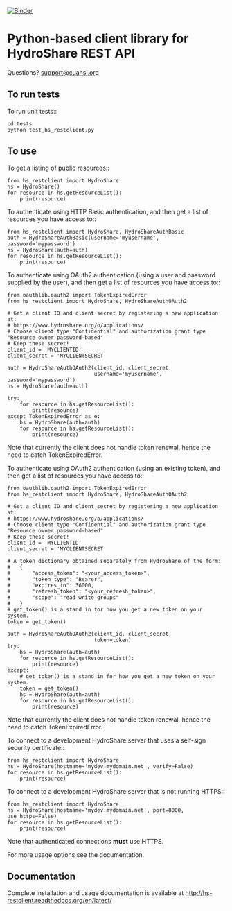 [![Binder](https://mybinder.org/badge.svg)](https://mybinder.org/v2/gh/amabdallah/hs_restclient/master)



Python-based client library for HydroShare REST API
===================================================

Questions? support@cuahsi.org

To run tests
------------
    
To run unit tests::

    cd tests
    python test_hs_restclient.py
    
To use
------

To get a listing of public resources::

    from hs_restclient import HydroShare
    hs = HydroShare()
    for resource in hs.getResourceList():
        print(resource)

To authenticate using HTTP Basic authentication, and then get a list of resources you have access to::

    from hs_restclient import HydroShare, HydroShareAuthBasic
    auth = HydroShareAuthBasic(username='myusername', password='mypassword')
    hs = HydroShare(auth=auth)
    for resource in hs.getResourceList():
        print(resource)

To authenticate using OAuth2 authentication (using a user and password supplied by the user), and then get a list of
resources you have access to::

    from oauthlib.oauth2 import TokenExpiredError
    from hs_restclient import HydroShare, HydroShareAuthOAuth2

    # Get a client ID and client secret by registering a new application at:
    # https://www.hydroshare.org/o/applications/
    # Choose client type "Confidential" and authorization grant type "Resource owner password-based"
    # Keep these secret!
    client_id = 'MYCLIENTID'
    client_secret = 'MYCLIENTSECRET'

    auth = HydroShareAuthOAuth2(client_id, client_secret,
                                username='myusername', password='mypassword')
    hs = HydroShare(auth=auth)

    try:
        for resource in hs.getResourceList():
            print(resource)
    except TokenExpiredError as e:
        hs = HydroShare(auth=auth)
        for resource in hs.getResourceList():
            print(resource)

Note that currently the client does not handle token renewal, hence the need to catch TokenExpiredError.

To authenticate using OAuth2 authentication (using an existing token), and then get a list of resources you have
access to::

    from oauthlib.oauth2 import TokenExpiredError
    from hs_restclient import HydroShare, HydroShareAuthOAuth2

    # Get a client ID and client secret by registering a new application at:
    # https://www.hydroshare.org/o/applications/
    # Choose client type "Confidential" and authorization grant type "Resource owner password-based"
    # Keep these secret!
    client_id = 'MYCLIENTID'
    client_secret = 'MYCLIENTSECRET'

    # A token dictionary obtained separately from HydroShare of the form:
    #   {
    #       "access_token": "<your_access_token>",
    #       "token_type": "Bearer",
    #       "expires_in": 36000,
    #       "refresh_token": "<your_refresh_token>",
    #       "scope": "read write groups"
    #   }
    # get_token() is a stand in for how you get a new token on your system.
    token = get_token()

    auth = HydroShareAuthOAuth2(client_id, client_secret,
                                token=token)
    try:
        hs = HydroShare(auth=auth)
        for resource in hs.getResourceList():
            print(resource)
    except:
        # get_token() is a stand in for how you get a new token on your system.
        token = get_token()
        hs = HydroShare(auth=auth)
        for resource in hs.getResourceList():
            print(resource)

Note that currently the client does not handle token renewal, hence the need to catch TokenExpiredError.

To connect to a development HydroShare server that uses a self-sign security certificate::

    from hs_restclient import HydroShare
    hs = HydroShare(hostname='mydev.mydomain.net', verify=False)
    for resource in hs.getResourceList():
        print(resource)

To connect to a development HydroShare server that is not running HTTPS::

    from hs_restclient import HydroShare
    hs = HydroShare(hostname='mydev.mydomain.net', port=8000, use_https=False)
    for resource in hs.getResourceList():
        print(resource)

Note that authenticated connections **must** use HTTPS.

For more usage options see the documentation.

Documentation
-------------

Complete installation and usage documentation is available at http://hs-restclient.readthedocs.org/en/latest/




